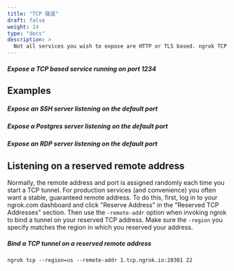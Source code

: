 ```yaml
---
title: "TCP 隧道"
draft: false
weight: 24
type: "docs"
description: >
  Not all services you wish to expose are HTTP or TLS based. ngrok TCP tunnels allow you to expose any networked service that runs over TCP. This is commonly used to expose SSH, game servers, databases and more. Starting a TCP tunnel is easy.
---
```


##### Expose a TCP based service running on port 1234

## Examples

##### Expose an SSH server listening on the default port

##### Expose a Postgres server listening on the default port

##### Expose an RDP server listening on the default port

## Listening on a reserved remote address

Normally, the remote address and port is assigned randomly each time you start a TCP tunnel. For production services (and convenience) you often want a stable, guaranteed remote address. To do this, first, log in to your ngrok.com dashboard and click "Reserve Address" in the "Reserved TCP Addresses" section. Then use the `-remote-addr` option when invoking ngrok to bind a tunnel on your reserved TCP address. Make sure the `-region` you specify matches the region in which you reserved your address.

##### Bind a TCP tunnel on a reserved remote address

    ngrok tcp --region=us --remote-addr 1.tcp.ngrok.io:20301 22
